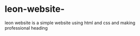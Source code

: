 # leon-website-
leon website is a simple website using html and css  and making  professional  heading
